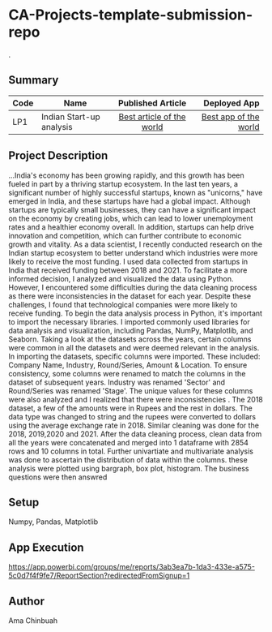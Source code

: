 # CA-Projects-template-submission-repo
.

## Summary
| Code      | Name        | Published Article |  Deployed App |
|-----------|-------------|:-------------:|------:|
| LP1 | Indian Start-up analysis |  [Best article of the world](https://medium.com/p/e8c38173088f/edit) | [Best app of the world](https://app.powerbi.com/groups/me/reports/3ab3ea7b-1da3-433e-a575-5c0d7f4f9fe7/ReportSection?redirectedFromSignup=1) |

## Project Description
...India's economy has been growing rapidly, and this growth has been fueled in part by a thriving startup ecosystem. In the last ten years, a significant number of highly successful startups, known as "unicorns," have emerged in India, and these startups have had a global impact. Although startups are typically small businesses, they can have a significant impact on the economy by creating jobs, which can lead to lower unemployment rates and a healthier economy overall. In addition, startups can help drive innovation and competition, which can further contribute to economic growth and vitality.
As a data scientist, I recently conducted research on the Indian startup ecosystem to better understand which industries were more likely to receive the most funding. I used data collected from startups in India that received funding between 2018 and 2021. To facilitate a more informed decision, I analyzed and visualized the data using Python.
However, I encountered some difficulties during the data cleaning process as there were inconsistencies in the dataset for each year. Despite these challenges, I found that technological companies were more likely to receive funding.
To begin the data analysis process in Python, it's important to import the necessary libraries. I imported commonly used libraries for data analysis and visualization, including Pandas, NumPy, Matplotlib, and Seaborn.
Taking a look at the datasets across the years, certain columns were common in all the datasets and were deemed relevant in the analysis. In importing the datasets, specific columns were imported. These included: Company Name, Industry, Round/Series, Amount & Location. To ensure consistency, some columns were renamed to match the columns in the dataset of subsequent years. Industry was renamed 'Sector' and Round/Series was renamed 'Stage'. The unique values for these columns were also analyzed and I realized that there were inconsistencies .
The 2018 dataset, a few of the amounts were in Rupees and the rest in dollars. The data type was changed to string and the rupees were converted to dollars using the average exchange rate in 2018.
Similar cleaning was done for the 2018, 2019,2020 and 2021. After the data cleaning process, clean data from all the years were concatenated and merged into 1 dataframe with 2854 rows and 10 columns in total.
Further univartiate and multivariate analysis was done to ascertain the distribution of data within the columns. these analysis were plotted using bargraph, box plot, histogram.
The business questions were then answred

## Setup
Numpy, Pandas, Matplotlib

## App Execution
https://app.powerbi.com/groups/me/reports/3ab3ea7b-1da3-433e-a575-5c0d7f4f9fe7/ReportSection?redirectedFromSignup=1

## Author
Ama Chinbuah

